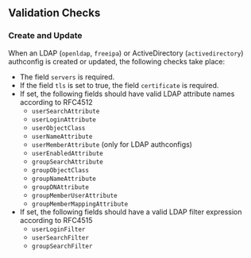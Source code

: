
## Validation Checks

### Create and Update

When an LDAP (`openldap`, `freeipa`) or ActiveDirectory (`activedirectory`) authconfig is created or updated, the following checks take place:

- The field `servers` is required.
- If the field `tls` is set to true, the field `certificate` is required.
- If set, the following fields should have valid LDAP attribute names according to RFC4512
  - `userSearchAttribute`
  - `userLoginAttribute`
  - `userObjectClass`
  - `userNameAttribute`
  - `userMemberAttribute` (only for LDAP authconfigs)
  - `userEnabledAttribute`
  - `groupSearchAttribute`
  - `groupObjectClass`
  - `groupNameAttribute`
  - `groupDNAttribute`
  - `groupMemberUserAttribute`
  - `groupMemberMappingAttribute`
- If set, the following fields should have a valid LDAP filter expression according to RFC4515
  - `userLoginFilter`
  - `userSearchFilter`
  - `groupSearchFilter`
